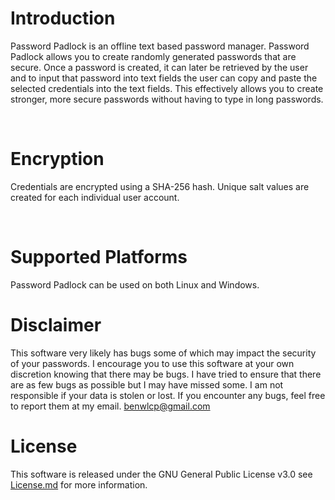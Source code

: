 # Introduction

Password Padlock is an offline text based password manager. Password Padlock allows you to create randomly generated passwords that are secure. Once a password is created, it can later be retrieved by the user and to input that password into text fields the user can copy and paste the selected credentials into the text fields. This effectively allows you to create stronger, more secure passwords without having to type in long passwords.

​
# Encryption

Credentials are encrypted using a SHA-256 hash. Unique salt values are created for each individual user account.

​
# Supported Platforms

Password Padlock can be used on both Linux and  Windows.
​
# Disclaimer

This software very likely has bugs some of which may impact the security of your passwords. I encourage you to use this software at your own discretion knowing that there may be bugs. I have tried to ensure that there are as few bugs as possible but I may have missed some. I am not responsible if your data is stolen or lost. If you encounter any bugs, feel free to report them at my email. benwlcp@gmail.com

# License

This software is released under the GNU General Public License v3.0 see [License.md](https://github.com/benwlcp/password-padlock/blob/master/LICENSE) for more information.
